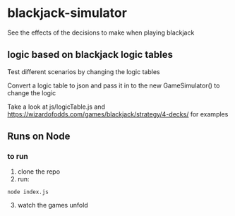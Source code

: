 # blackjack-simulator

See the effects of the decisions to make when playing blackjack

## logic based on blackjack logic tables

Test different scenarios by changing the logic tables

Convert a logic table to json and pass it in to the new GameSimulator() to change the logic

Take a look at js/logicTable.js and https://wizardofodds.com/games/blackjack/strategy/4-decks/ for examples

## Runs on Node

### to run
1. clone the repo
2. run:
```
node index.js
```
3. watch the games unfold
